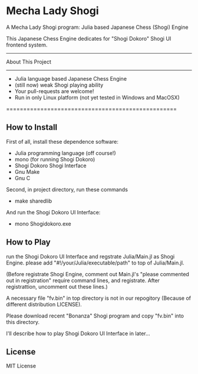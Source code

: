 Mecha Lady Shogi
===========================

A Mecha Lady Shogi program: Julia based Japanese Chess (Shogi) Engine

This Japanese Chess Engine dedicates
for "Shogi Dokoro" Shogi UI frontend system.

--------------------------------------------------

About This Project

--------------------------------------------------

* Julia language based Japanese Chess Engine
* (still now) weak Shogi playing ability
* Your pull-requests are welcome!
* Run in only Linux platform (not yet tested in Windows and MacOSX)

==================================================

How to Install
--------------------------------------------------

First of all, install these dependence software:

* Julia programming language (off course!)
* mono (for running Shogi Dokoro)
* Shogi Dokoro Shogi Interface
* Gnu Make
* Gnu C

Second, in project directory, run these commands

* make sharedlib

And run the Shogi Dokoro UI Interface:

* mono Shogidokoro.exe

How to Play
--------------------------------------------------

run the Shogi Dokoro UI Interface and regstrate Julia/Main.jl as Shogi Engine.
please add "#!/your/Julia/executable/path" to top of Julia/Main.jl.


(Before registrate Shogi Engine, comment out Main.jl's "please commented out in registration"
require command lines, and registrate. After registrattion, uncomment out these lines.)

A necessary file "fv.bin" in top directory is not in our repogitory 
(Because of different distribution LICENSE).

Please download recent "Bonanza" Shogi program and copy "fv.bin" into this directory.

I'll describe how to play Shogi Dokoro UI Interface in later...

License
--------------------------------------------------
MIT License







